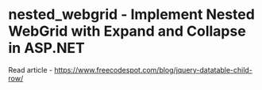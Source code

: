 # nested_webgrid - Implement Nested WebGrid with Expand and Collapse in ASP.NET

Read article - https://www.freecodespot.com/blog/jquery-datatable-child-row/

